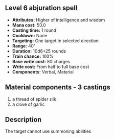 ## Level 6 abjuration spell

- **Attributes:** Higher of intelligence and wisdom
- **Mana cost:** 50.0
- **Casting time:** 1 round
- **Cooldown:** None
- **Targeting:** One target in selected direction
- **Range:** 40'
- **Duration:** 10d6+25 rounds
- **Train chance:** 100%
- **Base write cost:** 80 charges
- **Write cost:** From half to full base cost
- **Components:** Verbal, Material

## Material components - 3 castings

1. a thread of spider silk
2. a clove of garlic

## Description

The target cannot use summoning abilities
